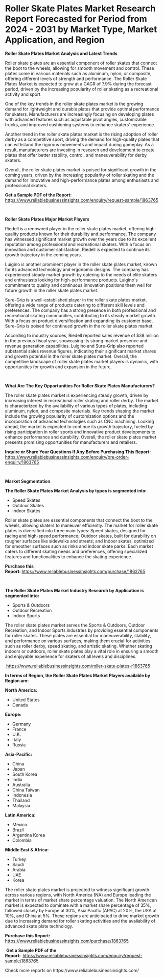 <p><h1>Roller Skate Plates Market Research Report Forecasted for Period from 2024 -  2031 by Market Type, Market Application, and Region</h1></p><p><strong>Roller Skate Plates Market Analysis and Latest Trends</strong></p>
<p><p>Roller skate plates are an essential component of roller skates that connect the boot to the wheels, allowing for smooth movement and control. These plates come in various materials such as aluminum, nylon, or composite, offering different levels of strength and performance. The Roller Skate Plates Market is expected to grow at a CAGR of 7.9% during the forecast period, driven by the increasing popularity of roller skating as a recreational activity and sport.</p><p>One of the key trends in the roller skate plates market is the growing demand for lightweight and durable plates that provide optimal performance for skaters. Manufacturers are increasingly focusing on developing plates with advanced features such as adjustable pivot angles, customizable trucks, and improved cushioning systems to enhance skaters' experience.</p><p>Another trend in the roller skate plates market is the rising adoption of roller derby as a competitive sport, driving the demand for high-quality plates that can withstand the rigorous movements and impact during gameplay. As a result, manufacturers are investing in research and development to create plates that offer better stability, control, and maneuverability for derby skaters.</p><p>Overall, the roller skate plates market is poised for significant growth in the coming years, driven by the increasing popularity of roller skating and the demand for innovative and high-performance plates among enthusiasts and professional skaters.</p></p>
<p><strong>Get a Sample PDF of the Report:&nbsp;</strong> <a href="https://www.reliablebusinessinsights.com/enquiry/request-sample/1863765">https://www.reliablebusinessinsights.com/enquiry/request-sample/1863765</a></p>
<p>&nbsp;</p>
<p><strong>Roller Skate Plates Major Market Players</strong></p>
<p><p>Riedell is a renowned player in the roller skate plates market, offering high-quality products known for their durability and performance. The company has witnessed significant market growth over the years due to its excellent reputation among professional and recreational skaters. With a focus on innovation and customer satisfaction, Riedell is expected to continue its growth trajectory in the coming years.</p><p>Luigino is another prominent player in the roller skate plates market, known for its advanced technology and ergonomic designs. The company has experienced steady market growth by catering to the needs of elite skaters and enthusiasts looking for high-performance products. Luigino's commitment to quality and continuous innovation positions them well for future growth in the roller skate plates market.</p><p>Sure-Grip is a well-established player in the roller skate plates market, offering a wide range of products catering to different skill levels and preferences. The company has a strong presence in both professional and recreational skating communities, contributing to its steady market growth. With a focus on product diversification and expanding its customer base, Sure-Grip is poised for continued growth in the roller skate plates market.</p><p>According to industry sources, Riedell reported sales revenue of $38 million in the previous fiscal year, showcasing its strong market presence and revenue generation capabilities. Luigino and Sure-Grip also reported substantial sales revenue figures, indicating their significant market shares and growth potential in the roller skate plates market. Overall, the competitive landscape of roller skate plates market players is dynamic, with opportunities for growth and expansion in the future.</p></p>
<p>&nbsp;</p>
<p><strong>What Are The Key Opportunities For Roller Skate Plates Manufacturers?</strong></p>
<p><p>The roller skate plates market is experiencing steady growth, driven by increasing interest in recreational roller skating and roller derby. The market is characterized by the availability of various types of plates, including aluminum, nylon, and composite materials. Key trends shaping the market include the growing popularity of customization options and the incorporation of advanced technologies such as CNC machining. Looking ahead, the market is expected to continue its growth trajectory, fueled by rising participation in roller sports and innovative product developments to enhance performance and durability. Overall, the roller skate plates market presents promising opportunities for manufacturers and retailers.</p></p>
<p><strong>Inquire or Share Your Questions If Any Before Purchasing This Report:</strong> <a href="https://www.reliablebusinessinsights.com/enquiry/pre-order-enquiry/1863765">https://www.reliablebusinessinsights.com/enquiry/pre-order-enquiry/1863765</a></p>
<p>&nbsp;</p>
<p><strong>Market Segmentation</strong></p>
<p><strong>The Roller Skate Plates Market Analysis by types is segmented into:</strong></p>
<p><ul><li>Speed Skates</li><li>Outdoor Skates</li><li>Indoor Skates</li></ul></p>
<p><p>Roller skate plates are essential components that connect the boot to the wheels, allowing skaters to maneuver efficiently. The market for roller skate plates is diversified into three main types: Speed skates, designed for racing and high-speed performance; Outdoor skates, built for durability on rougher surfaces like sidewalks and streets; and Indoor skates, optimized for smoother surfaces such as rinks and indoor skate parks. Each market caters to different skating needs and preferences, offering specialized features and functionalities to enhance the skating experience.</p></p>
<p><strong>Purchase this Report:&nbsp;</strong><a href="https://www.reliablebusinessinsights.com/purchase/1863765">https://www.reliablebusinessinsights.com/purchase/1863765</a></p>
<p>&nbsp;</p>
<p><strong>The Roller Skate Plates Market Industry Research by Application is segmented into:</strong></p>
<p><ul><li>Sports & Outdoors</li><li>Outdoor Recreation</li><li>Indoor Sports</li></ul></p>
<p><p>The roller skate plates market serves the Sports & Outdoors, Outdoor Recreation, and Indoor Sports industries by providing essential components for roller skates. These plates are essential for maneuverability, stability, and performance on various surfaces, making them crucial for activities such as roller derby, speed skating, and artistic skating. Whether skating indoors or outdoors, roller skate plates play a vital role in ensuring a smooth and enjoyable experience for skaters of all levels and disciplines.</p></p>
<p><a href="https://www.reliablebusinessinsights.com/roller-skate-plates-r1863765">&nbsp;https://www.reliablebusinessinsights.com/roller-skate-plates-r1863765</a></p>
<p><strong>In terms of Region, the Roller Skate Plates Market Players available by Region are:</strong></p>
<p>
    <p> <strong> North America: </strong>
        <ul>
            <li>United States</li>
            <li>Canada</li>
        </ul>
        </p> 
    <p> <strong> Europe: </strong>
        <ul>
            <li>Germany</li>
            <li>France</li>
            <li>U.K.</li>
            <li>Italy</li>
            <li>Russia</li>
        </ul>
        </p> 
    <p> <strong> Asia-Pacific: </strong>
        <ul>
            <li>China</li>
            <li>Japan</li>
            <li>South Korea</li>
            <li>India</li>
            <li>Australia</li>
            <li>China Taiwan</li>
            <li>Indonesia</li>
            <li>Thailand</li>
            <li>Malaysia</li>
        </ul>
        </p> 
    <p> <strong> Latin America: </strong>
        <ul>
            <li>Mexico</li>
            <li>Brazil</li>
            <li>Argentina Korea</li>
            <li>Colombia</li>
        </ul>
        </p> 
    <p> <strong> Middle East & Africa: </strong>
        <ul>
            <li>Turkey</li>
            <li>Saudi</li>
            <li>Arabia</li>
            <li>UAE</li>
            <li>Korea</li>
        </ul>
    </p>
    </p>
<p><p>The roller skate plates market is projected to witness significant growth across various regions, with North America (NA) and Europe leading the market in terms of market share percentage valuation. The North American market is expected to dominate with a market share percentage of 35%, followed closely by Europe at 30%, Asia Pacific (APAC) at 20%, the USA at 10%, and China at 5%. These regions are anticipated to drive market growth due to increasing demand for roller skating activities and the availability of advanced skate plate technology.</p></p>
<p><strong>Purchase this Report: </strong><a href="https://www.reliablebusinessinsights.com/purchase/1863765">https://www.reliablebusinessinsights.com/purchase/1863765</a></p>
<p>&nbsp;<strong>Get a Sample PDF of the Report:&nbsp;&nbsp;</strong><a href="https://www.reliablebusinessinsights.com/enquiry/request-sample/1863765">https://www.reliablebusinessinsights.com/enquiry/request-sample/1863765</a></p>
<p><strong></strong></p>
<p>Check more reports on https://www.reliablebusinessinsights.com/</p>